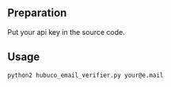 ## Preparation
Put your api key in the source code.

## Usage
`python2 hubuco_email_verifier.py your@e.mail`

